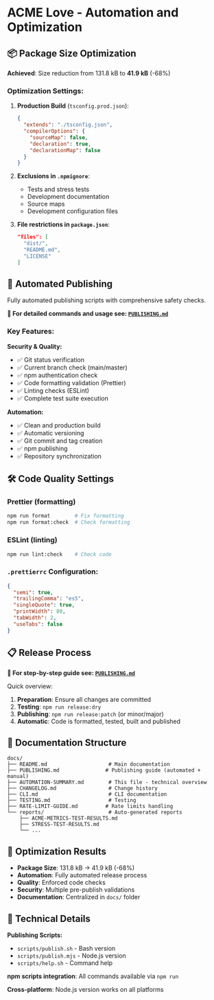 # ACME Love - Automation and Optimization

## 📦 Package Size Optimization

**Achieved**: Size reduction from 131.8 kB to **41.9 kB** (-68%)

### Optimization Settings:

1. **Production Build** (`tsconfig.prod.json`):

   ```json
   {
     "extends": "./tsconfig.json",
     "compilerOptions": {
       "sourceMap": false,
       "declaration": true,
       "declarationMap": false
     }
   }
   ```

2. **Exclusions in `.npmignore`**:
   - Tests and stress tests
   - Development documentation
   - Source maps
   - Development configuration files

3. **File restrictions in `package.json`**:
   ```json
   "files": [
     "dist/",
     "README.md",
     "LICENSE"
   ]
   ```

## 🚀 Automated Publishing

Fully automated publishing scripts with comprehensive safety checks.

**📖 For detailed commands and usage see: [`PUBLISHING.md`](PUBLISHING.md)**

### Key Features:

**Security & Quality:**

- ✅ Git status verification
- ✅ Current branch check (main/master)
- ✅ npm authentication check
- ✅ Code formatting validation (Prettier)
- ✅ Linting checks (ESLint)
- ✅ Complete test suite execution

**Automation:**

- ✅ Clean and production build
- ✅ Automatic versioning
- ✅ Git commit and tag creation
- ✅ npm publishing
- ✅ Repository synchronization

## 🛠️ Code Quality Settings

### Prettier (formatting)

```bash
npm run format        # Fix formatting
npm run format:check  # Check formatting
```

### ESLint (linting)

```bash
npm run lint:check    # Check code
```

### `.prettierrc` Configuration:

```json
{
  "semi": true,
  "trailingComma": "es5",
  "singleQuote": true,
  "printWidth": 80,
  "tabWidth": 2,
  "useTabs": false
}
```

## 📋 Release Process

**📖 For step-by-step guide see: [`PUBLISHING.md`](PUBLISHING.md)**

Quick overview:

1. **Preparation**: Ensure all changes are committed
2. **Testing**: `npm run release:dry`
3. **Publishing**: `npm run release:patch` (or minor/major)
4. **Automatic**: Code is formatted, tested, built and published

## 📂 Documentation Structure

```
docs/
├── README.md                    # Main documentation
├── PUBLISHING.md               # Publishing guide (automated + manual)
├── AUTOMATION-SUMMARY.md        # This file - technical overview
├── CHANGELOG.md                 # Change history
├── CLI.md                       # CLI documentation
├── TESTING.md                   # Testing
├── RATE-LIMIT-GUIDE.md         # Rate limits handling
└── reports/                     # Auto-generated reports
    ├── ACME-METRICS-TEST-RESULTS.md
    ├── STRESS-TEST-RESULTS.md
    └── ...
```

## 🎯 Optimization Results

- **Package Size**: 131.8 kB → 41.9 kB (-68%)
- **Automation**: Fully automated release process
- **Quality**: Enforced code checks
- **Security**: Multiple pre-publish validations
- **Documentation**: Centralized in `docs/` folder

## 🔧 Technical Details

**Publishing Scripts:**

- `scripts/publish.sh` - Bash version
- `scripts/publish.mjs` - Node.js version
- `scripts/help.sh` - Command help

**npm scripts integration**: All commands available via `npm run`

**Cross-platform**: Node.js version works on all platforms
